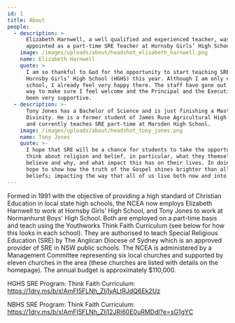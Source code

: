 ```yaml
---
id: 1
title: About
people:
  - description: >
      Elizabeth Harnwell, a well qualified and experienced teacher, was
      appointed as a part-time SRE Teacher at Hornsby Girls’ High School (HGHS).
    image: /images/uploads/about/headshot_elizabeth_harnwell.png
    name: Elizabeth Harnwell
    quote: >
      I am so thankful to God for the opportunity to start teaching SRE at
      Hornsby Girls’ High School (HGHS) this year. Although I am only new to the
      school, I already feel very happy there. The staff have gone out of their
      way to make sure I feel welcome and the Principal and the Executive have
      been very supportive.
  - description: >-
      Tony Jones has a Bachelor of Science and is just finishing a Masters of
      Divinity. He is a former student of James Ruse Agricultural High School
      and currently teaches SRE part-time at Marsden High School.
    image: /images/uploads/about/headshot_tony_jones.png
    name: Tony Jones
    quote: >-
      I hope that SRE will be a chance for students to take the opportunity to
      think about religion and belief, in particular, what they themselves
      believe and why, and what impact this has on their lives. In doing so, I
      hope to show how the truth of the Gospel shines brighter than all other
      beliefs; impacting the way that all of us live both now and into eternity.
---
```

Formed in 1991 with the objective of providing a high standard of Christian
Education in local state high schools, the NCEA now employs Elizabeth Harnwell
to work at Hornsby Girls' High School, and Tony Jones to work at Normanhurst
Boys' High School. Both are employed on a part-time basis and teach using the
Youthworks Think Faith Curriculum (see below for how this looks in each
school). They are authorised to teach Special Religious Education (SRE) by The
Anglican Diocese of Sydney which is an approved provider of SRE in NSW public
schools.  The NCEA is administered by a Management Committee representing six
local churches and supported by eleven churches in the area (these churches
are listed with details on the homepage). The annual budget is approximately
$110,000. 

HGHS SRE Program: Think Faith Curriculum: 
<https://1drv.ms/b/s!AmFI5FLNh_Zlj1yALtRJdQ6Ek2Uz>

NBHS SRE Program: Think Faith Curriculum:
<https://1drv.ms/b/s!AmFI5FLNh_Zlj12JRi60E0uRMDdl?e=sG1gYC>
